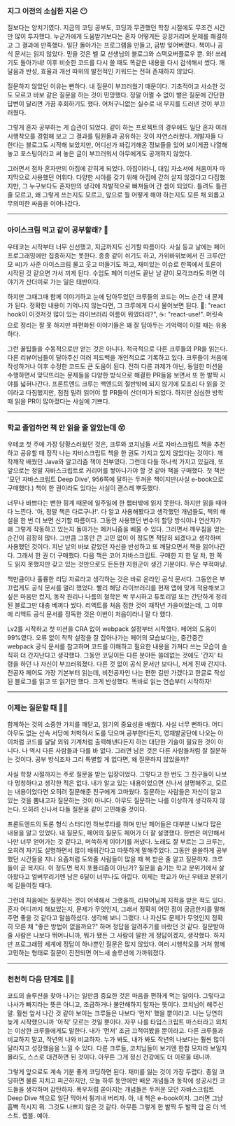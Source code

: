 ### 지그 이전의 소심한 지은 😶
질보다는 양치기였다. 지금의 코딩 공부도, 코딩과 무관했던 학창 시절에도 무조건 시간만 많이 투자했다. 누군가에게 도움받기보다는 혼자 어떻게든 끙끙거리며 문제를 해결하고 그 결과에 만족했다. 일단 돌아가는 프로그램을 만들고, 금방 잊어버렸다. 책이나 공식 문서는 읽지 않았다. 믿을 것은 벨 모 선생님의 블로그와 스택오버플로우 뿐. 와! 쓰레기도 돌아가네! 이후 비슷한 코드를 다시 쓸 때도 똑같은 내용을 다시 검색해서 썼다. 깨달음과 반성, 효율과 개선 따위의 발전적인 키워드는 전혀 존재하지 않았다. 

질문하지 않았던 이유는 뻔하다. 내 질문이 부끄러웠기 때문이다. 기초적이고 사소한 것도 모르고 바보 같은 질문을 하는 것이 민망했다. 정말 어쩔 수 없이 뱉은 질문에 간단한 답변이 달리면 가끔 후회하기도 했다. 어처구니없는 실수로 내 무지를 드러낸 것이 부끄러웠다. 

그렇게 혼자 공부하는 게 습관이 되었다. 같이 하는 프로젝트의 경우에도 일단 혼자 여러 시행착오를 경험해 보고 그 결과를 팀원들과 공유하는 것이 자연스러웠다. 개발자들 다 한다는 블로그도 시작해 보았지만, 어디선가 짜깁기해온 정보들을 있어 보이게끔 나열해 놓고 포스팅이라고 써 놓은 글이 부끄러워서 아무에게도 공개하지 않았다. 

그러면서 점차 혼자만의 아집에 갇히게 되었다. 아집이라니, 대입 자소서에 처음이자 마지막으로 사용했던 어휘다. 다양한 시야를 갖기 위해 아집에 갇혀 살지 않겠다고 다짐했지만, 그 누구보다도 혼자만의 생각에 자발적으로 빠져들어 간 셈이 되었다. 틀려도 틀린 줄 모르고, 왜 그렇게 쓰는지도 모르고, 앞으로 뭘 어떻게 해야 하는지도 모른 채 외롭고 무의미한 싸움을 이어나갔다. 

---

### 아이스크림 먹고 같이 공부할래? 🍦
우테코는 시작부터 너무 신선했고, 지금까지도 신기할 따름이다. 사실 등교 날에는 페어 프로그래밍에만 집중하지는 못한다. 종종 같이 쉬기도 하고, 가위바위보에서 진 크루(안 모 씨)가 사준 아이스크림 물고 웃고 떠들기도 하고, 재미있는 이슈로 한쪽에서 토론이 시작된 것 같으면 가서 끼게 된다. 수업도 페어 미션도 끝난 날 같이 모각코라도 하면 이야기가 산더미로 가는 일은 태반이다. 

하지만 그때그때 함께 이야기하고 눈에 담아두었던 크루들의 코드는 어느 순간 내 문제가 된다. 정확한 내용이 기억나지 않는다면, 그 크루에게 다시 물어보면 된다. 👾: "react hook이 이것저것 많이 있는 라이브러리 이름이 뭐였더라?", ☕️: "react-use!". 머릿속으로 정리는 잘 못 하지만 파편화된 이야기들은 꽤 잘 담아두는 기억력이 이럴 때는 유용하다. 

그런 꿀팁들을 수동적으로만 얻는 것은 아니다. 적극적으로 다른 크루들의 PR을 읽는다. 다른 리뷰어님들이 달아주신 여러 피드백을 개인적으로 기록하고 있다. 크루들이 처음에 작성하거나 이후 수정한 코드도 큰 도움이 된다. 전혀 다른 과제가 아닌, 동일한 미션을 수행하면서 맞닥뜨리는 문제들을 다양한 방식으로 해결한 PR들을 보면서 또 한 발짝 시야를 넓혀나간다. 프론트엔드 크루는 백엔드의 절반밖에 되지 않기에 모조리 다 읽을 것이라고 다짐했지만, 점점 밀려 읽어야 할 PR들이 산더미가 되었다. 하지만 심심한 방학 때 읽을 PR이 많아졌다는 사실에 기쁘다.

---
### 학교 졸업하면 책 안 읽을 줄 알았는데 😵
우테코 첫 주에 가장 당황스러웠던 것은, 크루와 코치님들 서로 자바스크립트 책을 추천하고 공유할 때 정작 나는 자바스크립트 책을 한 권도 가지고 있지 않았다는 것이다. 깨작깨작 배웠던 Java와 알고리즘 책이 전부였다. 그런데 다들 하나씩 가지고 있길래, 또 앞으로는 정말 자바스크립트로 커리어를 쌓아나가야 할 것 같아 책을 구매했다. 첫 책은 '모던 자바스크립트 Deep Dive', 956쪽에 달하는 두꺼운 책이지만(사실 e-book으로 구매했다.) 책이 한 권이라도 있다는 사실이 괜스레 뿌듯했다. 

너무나 바쁘다는 뻔한 핑계 때문에 일주일에 한 챕터밖에 읽지 못한다. 하지만 읽을 때마다 느낀다. '아, 정말 책은 다르구나!'. 다 알고 사용해봤다고 생각했던 개념들도, 책의 해설을 한 번 더 보면 신기할 따름이다. 그동안 사용했던 변수의 할당 방식이나 연산자가 왜 그렇게 작동하고 있는지 돌아가는 메커니즘을 배울 수 있다. 그러면서 깨우침을 얻는 순간이 굉장히 많다. 그만큼 그동안 큰 고민 없이 이 정도면 적당히 되겠다고 생각하며 사용했던 것이다. 지난 날의 바보 같았던 자신을 반성하고 또 깨달으면서 책을 읽어나간다. 그래서 한 권 더 구매했다. 다음 책은 코어 자바스크립트. 구매한 지 한 달 차, 한 쪽도 읽지 못했지만 갖고 있는 것만으로도 든든한 지원군이 생긴 기분이다. 무슨 부적마냥.

책만큼이나 훌륭한 리딩 자료라고 생각하는 것은 바로 온라인 공식 문서다. 그동안은 부끄럽게도 공식 문서를 멀리 했었다. 빨리 해당 라이브러리를 현재 앱에 맞게 적용해보고 싶은 마음만 컸지, 동작 원리나 나름의 철학은 싹 무시하고 튜토리얼 또는 간단하게 정리된 블로그만 대충 베껴다 썼다. 리액트를 처음 접한 것이 재작년 가을이었는데, 그 이후에 리액트 공식 문서를 정독한 것은 이번이 처음이라니 말 다 했다. 

Lv2를 시작하고 첫 미션을 CRA 없이 webpack 설정부터 시작했다. 페어의 도움이 99%였다. 오류 없이 착착 설정을 잘 잡아나가는 페어의 모습보다는, 중간중간 webpack 공식 문서를 참고하며 코드를 이해하고 필요한 내용을 가져다 쓰는 모습이 솔직히 더 간지난다고 생각했다. 그동안 코딩이든 다른 분야든 쓸데없는 것에도 '간지' 타령을 하던 나 자신이 부끄러워졌다. 다른 것 없이 공식 문서만 보다니, 저게 진짜 간지다. 전공자 페어도 가장 기본부터 읽는데, 비전공자인 나는 편한 길만 가겠다고 한글로 작성된 블로그를 읽고 또 읽기만 했다. 크게 반성했다. 똑바로 읽는 연습부터 시작하자!

---

### 이제는 질문할 때 🙋‍♀️
함께하는 것의 소중한 가치를 깨닫고, 읽기의 중요성을 배웠다. 사실 너무 뻔하다. 어디 아무도 없는 산속 서당에 처박혀서 도를 닦으며 공부한다든지, 영재발굴단에 나오는 아이처럼 코드를 달달 외워 기계처럼 출력해낸다든지 하는 대단한 기술이 필요한 것이 아니다. 나 역시 다른 사람들과 다를 바 없다. 그러면 남은 것은 다른 사람들처럼 잘 질문하는 것이다. 공부 방식조차 그리 특별할 게 없다면, 왜 질문하지 않았을까? 

사실 학창 시절까지는 주로 질문을 받는 입장이었다. 그렇다고 한 번도 그 친구들이 나보다 멍청하다고 생각한 적은 없다. 내가 알고 있는 내용이었으면 신나서 설명해주고, 모르는 내용이었다면 오히려 질문해준 친구에게 고마웠다. 질문하는 사람들은 자신이 알고 있는 것을 뽐내고자 질문하는 것이 아니다. 아무도 질문하는 나를 이상하게 생각하지 않는다. 오히려 신나서 다들 질문을 같이 고민해줄 것이다.

프론트엔드의 토론 형식 스터디인 하브루타를 하며 만난 페어들은 대부분 나보다 많은 내용을 알고 있었다. 내 질문도, 페어의 질문도 페어가 더 잘 설명했다. 한번은 미안해서 나만 너무 얻어가는 것 같다고, 머쓱하게 이야기를 꺼냈다. 노래도 잘 부르는 그 크루는, 오히려 자기도 설명하면서 많이 배워간다고 따뜻하게 말해주었다. 그동안 쓸쓸하게 공부했던 시간들을 지나 요즘처럼 도와줄 사람들이 많을 때 복 받은 줄 알고 질문하자. 크루들이 곧 복지다. 이 정도면 복지 포퓰리즘이 아닌가? 질문을 숨기는 학교 분위기에서 살아왔다고 얼버무리기엔 남은 6달이 너무나도 아깝다. 이제는 학교가 아닌 우테코 분위기에 길들여질 때다. 

그런데 처음에는 질문하는 것이 어색해서 그랬을까, 리뷰어님께 지적을 받은 적도 있다. 혼자 어디까지 해보았는지, 문제가 무엇인지, 그래서 정확히 어떤 점이 궁금한지를 말해주면 좋을 것 같다고 말씀하셨다. 생각해 보니 그랬다. 나 자신도 문제가 무엇인지 정확히 모른 채 "좋은 방법이 없을까요?" 하며 정답을 알려주기를 바랐던 것 같다. 질문받아줄 사람은 나보다 뛰어나니까, 뭐가 됐든 그 사람이 말한 게 정답이겠지, 생각했다. 하지만 프로그래밍 세계에 정답이 하나뿐인 질문은 많지 않았다. 여러 시행착오를 거쳐 함께 고민하는 형태로 질문이 진전되면 어느새 솔루션에 가까워졌다. 

---

### 천천히 다음 단계로 🏃‍♀️
코드의 솔루션을 찾아 나가는 일만큼 중요한 것은 마음을 편하게 먹는 일이다. 그렇다고 나사가 빠지라는 뜻은 아니고, 조급하거나 불안해하지 말자는 뜻이다. 코치님이 해주신 말. 훨씬 앞서 나간 것 같아 보이는 크루들은 나보다 '먼저' 했을 뿐이라고. 나는 당연히 늦게 시작했으니까 '아직' 모르는 것일 뿐이다. 자꾸 나를 타입스크립트 마스터라고 외치는 이상한 크루들에게도 말한다. 내가 '먼저' 조금 끄적여봤을 뿐이라고. 다른 크루들과 비교하지 말고, 작년의 나와 비교하자. 누가 봐도, 내가 봐도 작년의 나보다는 훨씬 많이 달라지고 성장했음을 느낄 수 있다. 다른 크루들, 코치님들이 보기엔 한참 모자라 보일지 몰라도, 스스로 대견하면 된 것이다. 아무튼 그게 정신 건강에도 더 이로울 테니까.

그렇게 앞으로도 계속 기분 좋게 코딩하면 된다. 재미를 잃는 것이 가장 두렵다. 종일 코딩하면 물론 지치고 피곤하지만, 오늘 하루 동안에만 배운 개념들과 동작에 성공시킨 코드들을 생각하며 감탄하자. 폭우처럼 쏟아지는 개념들은 두꺼운 모던 자바스크립트 Deep Dive 책으로 일단 막아서 튕겨내 버리자. 아, 내 책은 e-book이지. 그러면 그냥 흠뻑 적시지 뭐. 그것도 나쁘지 않은 것 같다. 아무튼 그렇게 한 발짝 두 발짝 암 온 더 넥스트. 렙블. 예아.